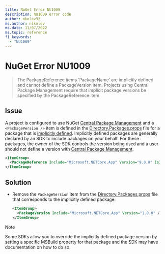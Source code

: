 ```yaml
---
title: NuGet Error NU1009
description: NU1009 error code
author: nkolev92
ms.author: nikolev
ms.date: 11/07/2022
ms.topic: reference
f1_keywords: 
  - "NU1009"
---
```


# NuGet Error NU1009

> The PackageReference items 'PackageName' are implicitly defined and cannot define a PackageVersion item.  Projects using Central Package Management require that implicit package versions be specified by the PackageReference item.

## Issue

A project is configured to use NuGet [Central Package Management](../../consume-packages/Central-Package-Management.md) and a `<PackageVersion />` item is defined in the [Directory.Packages.props](../../consume-packages/Central-Package-Management.md#enabling-central-package-management) file for a package that is [implicitly defined](https://aka.ms/sdkimplicitrefs).
Implicitly defined packages are generally declared by an SDK to include packages on your behalf.
For these packages, the owner of the SDK controls the version being used and a user should not define a version with [Central Package Management](../../consume-packages/Central-Package-Management.md).

```xml
<ItemGroup>
  <PackageReference Include="Microsoft.NETCore.App" Version="9.0.0" IsImplicitlyDefined="true" />
</ItemGroup>
```

## Solution

- Remove the `PackageVersion` item from the [Directory.Packages.props](../../consume-packages/Central-Package-Management.md#enabling-central-package-management) file that corresponds to the implicitly defined package:

  ```xml
  <ItemGroup>
    <PackageVersion Include="Microsoft.NETCore.App" Version="1.0.0" />
  </ItemGroup>
  ```

> [!NOTE]
> Some SDKs allow you to override the implicitly defined package version by setting a specific MSBuild property for that package and the SDK may have documentation on how to do so.
